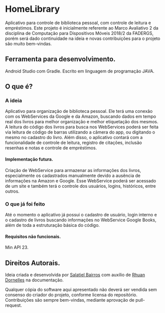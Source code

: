 # HomeLibrary
Aplicativo para controle de biblioteca pessoal, com controle de leitura e empréstimos.
Este projeto é inicialmente referente ao Marco Avaliativo 2 da disciplina de Computação para Dispositivos Móveis 2018/2 da FADERGS, porém será dado continuidade na ideia e novas contribuições para o projeto são muito bem-vindas.


## Ferramenta para desenvolvimento.
Android Studio com Gradle.
Escrito em linguagem de programação JAVA.


## O que é?
### A ideia
Aplicativo para organização de biblioteca pessoal. Ele terá uma conexão com os WebServices da Google e da Amazon, buscando dados em tempo real dos livros para melhor organização e melhor etiquetação dos mesmos. A leitura do código dos livros para busca nos WebServices poderá ser feita via leitura de código de barras utilizando a câmera do app, ou digitando o mesmo no cadastro do livro.
Além disso, o aplicativo contará com a funcionalidade de controle de leitura, registro de citações, inclusão resenhas e notas e controle de empréstimos.


#### Implementação futura.
Criação de WebService para armazenar as informações dos livros, especialmente os cadastrados manualmente devido a ausência de informações na Amazon e Google. Esse WebService poderá ser acessado de um site e também terá o controle dos usuários, logins, históricos, entre outros.


### O que já foi feito
Até o momento o aplicativo já possui o cadastro de usuário, login interno e o cadastro de livros buscando informações no WebService Google Books, além de toda a estruturação básica do código.


#### Requisitos não funcionais.
Min API 23.


## Direitos Autorais.
Ideia criada e desenvolvida por [Salatiel Bairros](https://www.linkedin.com/in/salatiel-bairros/) com auxílio de [Rhuan Dornelles](https://www.linkedin.com/in/rhuan-dornelles/) na documentação.

Qualquer cópia do software aqui apresentado não deverá ser vendida sem consenso do criador do projeto, conforme licensa do repositório. Contribuições são sempre bem-vindas, mediante aprovação de pull-request.

